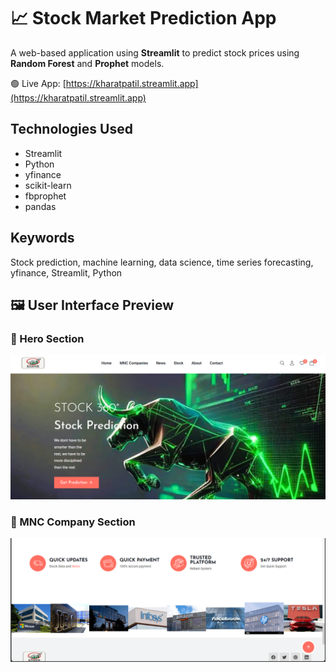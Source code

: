 # 📈 Stock Market Prediction App

A web-based application using **Streamlit** to predict stock prices using **Random Forest** and **Prophet** models.

🟢 Live App: [https://kharatpatil.streamlit.app](https://kharatpatil.streamlit.app)

## Technologies Used
- Streamlit
- Python
- yfinance
- scikit-learn
- fbprophet
- pandas

## Keywords
Stock prediction, machine learning, data science, time series forecasting, yfinance, Streamlit, Python

## 🖼️ User Interface Preview
### 🔮 Hero Section
![Hero Section](assets/hero_section.png)

### 🏢 MNC Company Section
![Company Section](assets/company_section.png)

